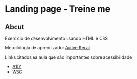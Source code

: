 # Landing page - Treine me 

## About <a name = "about"></a>

Exercício de desenvolvimento usando HTML e CSS

Metodologia de aprendizado: [Active Recal](https://ead.ucpel.edu.br/blog/active-recall)

Links citados na aula que são importantes sobre acessibilidade 

- [A11Y](https://www.a11yproject.com/) 
- [W3C](https://www.w3.org/standards/webdesign/accessibility) 